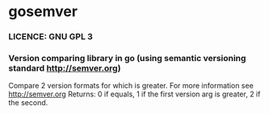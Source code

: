 # gosemver
### LICENCE: GNU GPL 3

### Version comparing library in go (using semantic versioning standard http://semver.org)

Compare 2 version formats for which is greater.
For more information see http://semver.org
Returns: 0 if equals, 1 if the first version arg is greater, 2 if the second.